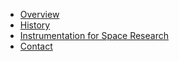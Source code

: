 - [Overview](overview.md)
- [History](history.md)
- [Instrumentation for Space Research](research.md)
- [Contact](contact.md)

